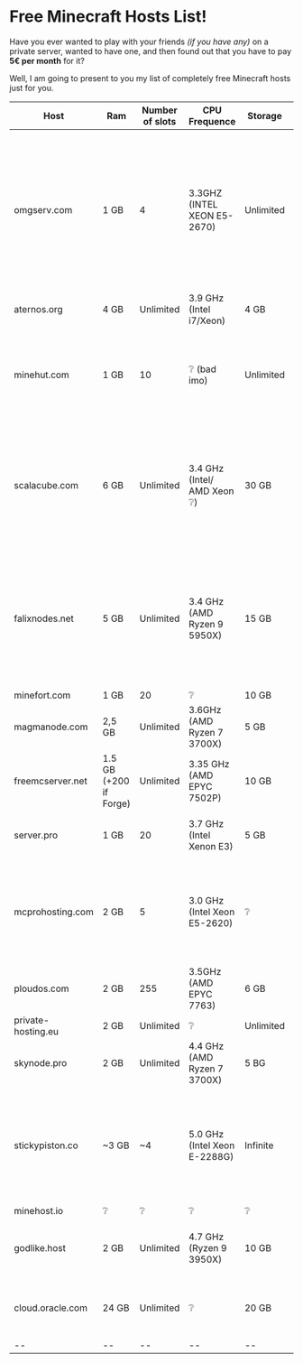 # Free Minecraft Hosts List!

Have you ever wanted to play with your friends *(if you have any)* on a private server, wanted to have one, and then found out that you have to pay **5€ per month** for it?

 Well, I am going to present to you my list of completely free Minecraft hosts just for you.

| Host | Ram | Number of slots | CPU Frequence | Storage | Location | Link | No Registering | Notes
|--|--|--|--|--|--|--|--|--|
 omgserv.com | 1 GB | 4 | 3.3GHZ (INTEL XEON E5-2670) | Unlimited | France :fr: / USA :us: | [🌐](https://www.omgserv.com/en/hosting/minecraft-server/free/) |❌| ❌   Custom IP address, Dedicated IP (port 25565), Modded servers allowed, Scheduled backups, Scheduled tasks, MySQL database, Technical support.
|aternos.org|4 GB|Unlimited|3.9 GHz (Intel i7/Xeon)|4 GB|Germany❔ :de:|[🌐](https://aternos.org/go/)|❌|Queue system|
|minehut.com|1 GB|10|❔ (bad imo)|Unlimited|USA :us:|[🌐](https://minehut.com/)|❌|Gamemodes like Box, Gens, Skyblock etc. Play on Java or Bedrock. Friend controls and IP protection|
|scalacube.com|6 GB|Unlimited|3.4 GHz (Intel/ AMD Xeon ❔)|30 GB|Canada :canada: / France :fr: / United Kingdom :uk: / Australia :australia: / Singapore :singapore:|[🌐](https://scalacube.com/hosting/server/minecraft/constructor/public)|❌|❌ Bad panel|
|falixnodes.net|5 GB|Unlimited|3.4 GHz (AMD Ryzen 9 5950X)|15 GB|Germany :de: / Finland :finland:|[🌐](https://falixnodes.net/)|❌|Custom IP address, Modded servers allowed, Scheduled backups, Scheduled tasks, MySQL database, Technical support.|
|minefort.com|1 GB|20|❔|10 GB|❔|[🌐](https://minefort.com/)|❌|--|
|magmanode.com|2,5 GB|Unlimited|3.6GHz (AMD Ryzen 7 3700X)|5 GB|Germany :de:|[🌐](https://magmanode.com/order)|❔|--|
|freemcserver.net|1.5 GB (+200 if Forge)|Unlimited|3.35 GHz (AMD EPYC 7502P)|10 GB|USA :us: / Germany :de: / France :fr:|[🌐](https://freemcserver.net/)|❌|--|
|server.pro|1 GB|20|3.7 GHz (Intel Xenon E3)|5 GB|France :fr: / Canada :canada:|[🌐](https://server.pro/create)|❌|--|
|mcprohosting.com|2 GB|5|3.0 GHz (Intel Xeon E5-2620)|❔|[List](https://mcprohosting.com/billing/knowledgebase/106/Server-Locations-MCProHosting-Offers.html)|[🌐](https://mcprohosting.com/freebee)|❔|Currently out of stock on this item so orders for it have been suspended until more stock is available|
|ploudos.com|2 GB|255|3.5GHz (AMD EPYC 7763)|6 GB|1.  Germany :de:|[🌐](https://ploudos.com/server/)|❌|--|
|private-hosting.eu|2 GB|Unlimited|❔|Unlimited|❔|[🌐](https://private-hosting.eu/store/free-minecraft-server-hosting)|❌|--|
|skynode.pro|2 GB|Unlimited|4.4 GHz (AMD Ryzen 7 3700X)|5 BG|Germany :de:|[🌐](https://www.skynode.pro/free-hosting/minecraft)|❌|--|
|stickypiston.co|~3 GB|~4|5.0 GHz (Intel Xeon E-2288G)|Infinite|USA :us: / France :fr: / Australia :australia: / Singapore :singapore: / United Kingdom :uk:|[🌐](https://trial.stickypiston.co/minecraft/)|✅|--|
|minehost.io|❔|❔|❔|❔|❔|[🌐](https://www.minehost.io/)|✅|--|
|godlike.host|2 GB|Unlimited|4.7 GHz (Ryzen 9 3950X)|10 GB|Ukraine :ukraine:|[🌐](https://godlike.host/minecraft-free-server-en/)|❌|High-quality gaming support is provided only for paid plans|
|cloud.oracle.com|24 GB|Unlimited|❔|20 GB|USA :us: / Canada :canada:|[🌐](https://www.oracle.com/cloud/free/)|❌|Minecraft Not Installed. No Game Panel. [Documentation here](https://blogs.oracle.com/developers/post/how-to-set-up-and-run-a-really-powerful-free-minecraft-server-in-the-cloud)|
|--|--|--|--|--|--|--|--|--|


